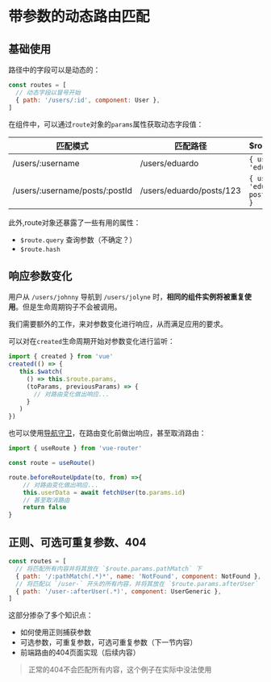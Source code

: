 # 带参数的动态路由匹配

## 基础使用

路径中的字段可以是动态的：

```js
const routes = [
  // 动态字段以冒号开始
  { path: '/users/:id', component: User },
] 
```

在组件中，可以通过`route`对象的`params`属性获取动态字段值：

|匹配模式|匹配路径|$route.params|
|---|---|---|
|/users/:username|/users/eduardo|`{ username: 'eduardo' }`|
|/users/:username/posts/:postId|/users/eduardo/posts/123|`{ username: 'eduardo', postId: '123' }`|

此外,route对象还暴露了一些有用的属性：

- `$route.query` 查询参数（不确定？）
- `$route.hash`

## 响应参数变化

用户从 `/users/johnny` 导航到 `/users/jolyne` 时，**相同的组件实例将被重复使用**。但是生命周期钩子不会被调用。

我们需要额外的工作，来对参数变化进行响应，从而满足应用的要求。

可以对在`created`生命周期开始对参数变化进行监听：

```js
import { created } from 'vue'
created(() => {
   this.$watch(
     () => this.$route.params,
     (toParams, previousParams) => {
       // 对路由变化做出响应...
     }
   )
})
```

也可以使用[导航守卫](https://router.vuejs.org/zh/guide/advanced/navigation-guards.html)，在路由变化前做出响应，甚至取消路由：

```js
import { useRoute } from 'vue-router'

const route = useRoute()

route.beforeRouteUpdate(to, from) =>{
	// 对路由变化做出响应...
    this.userData = await fetchUser(to.params.id)
    // 甚至取消路由
    return false
}
```

## 正则、可选可重复参数、404

```js
const routes = [
  // 将匹配所有内容并将其放在 `$route.params.pathMatch` 下
  { path: '/:pathMatch(.*)*', name: 'NotFound', component: NotFound },
  // 将匹配以 `/user-` 开头的所有内容，并将其放在 `$route.params.afterUser` 下
  { path: '/user-:afterUser(.*)', component: UserGeneric },
]
```

这部分掺杂了多个知识点：

- 如何使用正则捕获参数
- 可选参数，可重复参数，可选可重复参数（下一节内容）
- 前端路由的404页面实现（后续内容）

>正常的404不会匹配所有内容，这个例子在实际中没法使用


